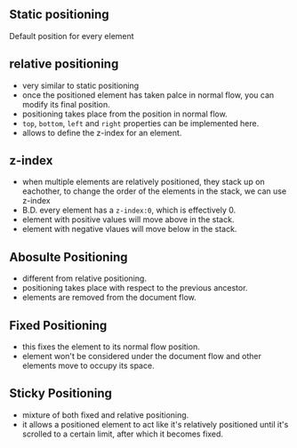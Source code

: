 ## Static positioning

Default position for every element

## relative positioning

* very similar to static positioning
* once the positioned element has taken palce in normal flow, you can modify its final position.
* positioning takes place from the position in normal flow.
* ```top```, ```bottom```, ```left``` and ```right``` properties can be implemented here.
* allows to define the z-index for an element.

## z-index
* when multiple elements are relatively positioned, they stack up on eachother, to change the order of the elements in the stack, we can use z-index
* B.D. every element has a ```z-index:0```, which is effectively 0.
* element with positive values will move above in the stack.
* element with negative vlaues will move below in the stack.

## Abosulte Positioning
* different from relative positioning.
* positioning takes place with respect to the previous ancestor.
* elements are removed from the document flow.

## Fixed Positioning
* this fixes the element to its normal flow position.
* element won't be considered under the document flow and other elements move to occupy its space.

## Sticky Positioning
* mixture of both fixed and relative positioning.
* it allows a positioned element to act like it's relatively positioned until it's scrolled to a certain limit, after which it becomes fixed.
